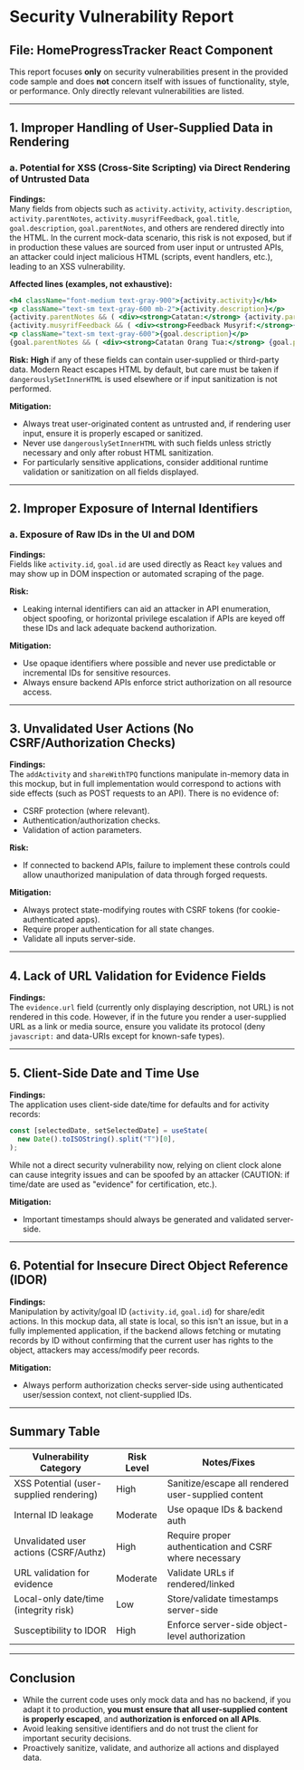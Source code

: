 # Security Vulnerability Report

## File: HomeProgressTracker React Component

This report focuses **only** on security vulnerabilities present in the provided code sample and does **not** concern itself with issues of functionality, style, or performance. Only directly relevant vulnerabilities are listed.

---

## 1. **Improper Handling of User-Supplied Data in Rendering**

### **a. Potential for XSS (Cross-Site Scripting) via Direct Rendering of Untrusted Data**

**Findings:**  
Many fields from objects such as `activity.activity`, `activity.description`, `activity.parentNotes`, `activity.musyrifFeedback`, `goal.title`, `goal.description`, `goal.parentNotes`, and others are rendered directly into the HTML. In the current mock-data scenario, this risk is not exposed, but if in production these values are sourced from user input or untrusted APIs, an attacker could inject malicious HTML (scripts, event handlers, etc.), leading to an XSS vulnerability.

**Affected lines (examples, not exhaustive):**

```jsx
<h4 className="font-medium text-gray-900">{activity.activity}</h4>
<p className="text-sm text-gray-600 mb-2">{activity.description}</p>
{activity.parentNotes && ( <div><strong>Catatan:</strong> {activity.parentNotes}</div> )}
{activity.musyrifFeedback && ( <div><strong>Feedback Musyrif:</strong>{" "}{activity.musyrifFeedback}</div> )}
<p className="text-sm text-gray-600">{goal.description}</p>
{goal.parentNotes && ( <div><strong>Catatan Orang Tua:</strong> {goal.parentNotes}</div> )}
```

**Risk:** **High** if any of these fields can contain user-supplied or third-party data. Modern React escapes HTML by default, but care must be taken if `dangerouslySetInnerHTML` is used elsewhere or if input sanitization is not performed.

**Mitigation:**

- Always treat user-originated content as untrusted and, if rendering user input, ensure it is properly escaped or sanitized.
- Never use `dangerouslySetInnerHTML` with such fields unless strictly necessary and only after robust HTML sanitization.
- For particularly sensitive applications, consider additional runtime validation or sanitization on all fields displayed.

---

## 2. **Improper Exposure of Internal Identifiers**

### **a. Exposure of Raw IDs in the UI and DOM**

**Findings:**  
Fields like `activity.id`, `goal.id` are used directly as React `key` values and may show up in DOM inspection or automated scraping of the page.

**Risk:**

- Leaking internal identifiers can aid an attacker in API enumeration, object spoofing, or horizontal privilege escalation if APIs are keyed off these IDs and lack adequate backend authorization.

**Mitigation:**

- Use opaque identifiers where possible and never use predictable or incremental IDs for sensitive resources.
- Always ensure backend APIs enforce strict authorization on all resource access.

---

## 3. **Unvalidated User Actions (No CSRF/Authorization Checks)**

**Findings:**  
The `addActivity` and `shareWithTPQ` functions manipulate in-memory data in this mockup, but in full implementation would correspond to actions with side effects (such as POST requests to an API). There is no evidence of:

- CSRF protection (where relevant).
- Authentication/authorization checks.
- Validation of action parameters.

**Risk:**

- If connected to backend APIs, failure to implement these controls could allow unauthorized manipulation of data through forged requests.

**Mitigation:**

- Always protect state-modifying routes with CSRF tokens (for cookie-authenticated apps).
- Require proper authentication for all state changes.
- Validate all inputs server-side.

---

## 4. **Lack of URL Validation for Evidence Fields**

**Findings:**  
The `evidence.url` field (currently only displaying description, not URL) is not rendered in this code. However, if in the future you render a user-supplied URL as a link or media source, ensure you validate its protocol (deny `javascript:` and data-URIs except for known-safe types).

---

## 5. **Client-Side Date and Time Use**

**Findings:**  
The application uses client-side date/time for defaults and for activity records:

```js
const [selectedDate, setSelectedDate] = useState(
  new Date().toISOString().split("T")[0],
);
```

While not a direct security vulnerability now, relying on client clock alone can cause integrity issues and can be spoofed by an attacker (CAUTION: if time/date are used as "evidence" for certification, etc.).

**Mitigation:**

- Important timestamps should always be generated and validated server-side.

---

## 6. **Potential for Insecure Direct Object Reference (IDOR)**

**Findings:**  
Manipulation by activity/goal ID (`activity.id`, `goal.id`) for share/edit actions. In this mockup data, all state is local, so this isn't an issue, but in a fully implemented application, if the backend allows fetching or mutating records by ID without confirming that the current user has rights to the object, attackers may access/modify peer records.

**Mitigation:**

- Always perform authorization checks server-side using authenticated user/session context, not client-supplied IDs.

---

## **Summary Table**

| Vulnerability Category                  | Risk Level | Notes/Fixes                                            |
| --------------------------------------- | ---------- | ------------------------------------------------------ |
| XSS Potential (user-supplied rendering) | High       | Sanitize/escape all rendered user-supplied content     |
| Internal ID leakage                     | Moderate   | Use opaque IDs & backend auth                          |
| Unvalidated user actions (CSRF/Authz)   | High       | Require proper authentication and CSRF where necessary |
| URL validation for evidence             | Moderate   | Validate URLs if rendered/linked                       |
| Local-only date/time (integrity risk)   | Low        | Store/validate timestamps server-side                  |
| Susceptibility to IDOR                  | High       | Enforce server-side object-level authorization         |

---

## **Conclusion**

- While the current code uses only mock data and has no backend, if you adapt it to production, **you must ensure that all user-supplied content is properly escaped**, and **authorization is enforced on all APIs**.
- Avoid leaking sensitive identifiers and do not trust the client for important security decisions.
- Proactively sanitize, validate, and authorize all actions and displayed data.
